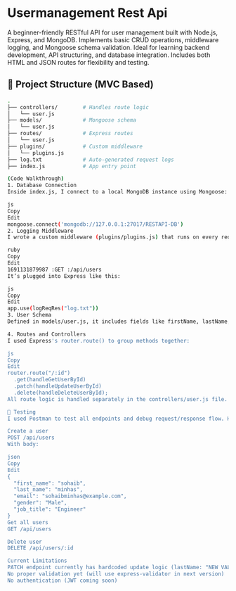 # Usermanagement Rest Api
A beginner-friendly RESTful API for user management built with Node.js, Express, and MongoDB. Implements basic CRUD operations, middleware logging, and Mongoose schema validation. Ideal for learning backend development, API structuring, and database integration. Includes both HTML and JSON routes for flexibility and testing.

## 📁 Project Structure (MVC Based)

```bash
.
├── controllers/        # Handles route logic
│   └── user.js
├── models/             # Mongoose schema
│   └── user.js
├── routes/             # Express routes
│   └── user.js
├── plugins/            # Custom middleware
│   └── plugins.js
├── log.txt             # Auto-generated request logs
├── index.js            # App entry point

(Code Walkthrough)
1. Database Connection
Inside index.js, I connect to a local MongoDB instance using Mongoose:

js
Copy
Edit
mongoose.connect('mongodb://127.0.0.1:27017/RESTAPI-DB')
2. Logging Middleware
I wrote a custom middleware (plugins/plugins.js) that runs on every request and writes log entries like this:

ruby
Copy
Edit
1691131879987 :GET :/api/users
It’s plugged into Express like this:

js
Copy
Edit
app.use(logReqRes("log.txt"))
3. User Schema
Defined in models/user.js, it includes fields like firstName, lastName, email, gender, and jobTitle. Basic validation is done using Mongoose.

4. Routes and Controllers
I used Express's router.route() to group methods together:

js
Copy
Edit
router.route("/:id")
  .get(handleGetUserById)
  .patch(handleUpdateUserById)
  .delete(handleDeleteUserById);
All route logic is handled separately in the controllers/user.js file. This keeps the route files clean and easy to manage.

🧪 Testing
I used Postman to test all endpoints and debug request/response flow. Here are some examples you can try:

Create a user
POST /api/users
With body:

json
Copy
Edit
{
  "first_name": "sohaib",
  "last_name": "minhas",
  "email": "sohaibminhas@example.com",
  "gender": "Male",
  "job_title": "Engineer"
}
Get all users
GET /api/users

Delete user
DELETE /api/users/:id

Current Limitations
PATCH endpoint currently has hardcoded update logic (lastName: "NEW VALUE")
No proper validation yet (will use express-validator in next version)
No authentication (JWT coming soon)

